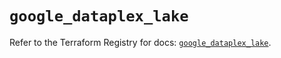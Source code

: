 # `google_dataplex_lake`

Refer to the Terraform Registry for docs: [`google_dataplex_lake`](https://registry.terraform.io/providers/hashicorp/google-beta/5.39.0/docs/resources/google_dataplex_lake).
